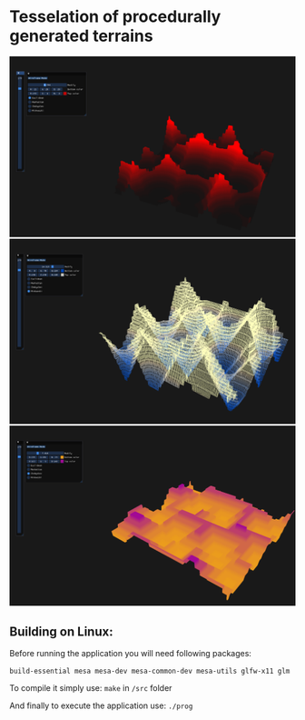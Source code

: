 # Tesselation of procedurally generated terrains

<img src="resources/sc1.png" alt="Lorenz" width="1000">
<img src="resources/sc2.png" alt="Lorenz" width="1000">
<img src="resources/sc3.png" alt="Lorenz" width="1000">

## Building on Linux: ##

Before running the application you will need following packages:

```
build-essential mesa mesa-dev mesa-common-dev mesa-utils glfw-x11 glm
```
To compile it simply use:
```make```
in 
```/src``` folder

And finally to execute the application use:
```./prog```
